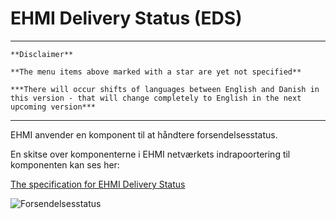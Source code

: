 # EHMI Delivery Status (EDS)

***

    **Disclaimer** 
    
    **The menu items above marked with a star are yet not specified**
    
    ***There will occur shifts of languages between English and Danish in this version - that will change completely to English in the next upcoming version***
    
***

EHMI anvender en komponent til at håndtere forsendelsesstatus.

En skitse over komponenterne i EHMI netværkets indrapoortering til komponenten kan ses her:
 

<a href="https://build.fhir.org/ig/medcomdk/dk-ehmi-eds/" target="_blank">The specification for EHMI Delivery Status</a>
<p/>
  
  
![Forsendelsesstatus](https://medcomdk.github.io/ehmi/assets/images/2_EHMI_Forsendelsesstatus_1315x551.png)
